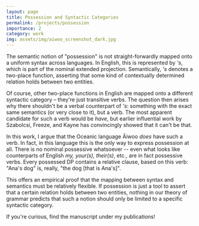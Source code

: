 ```yaml
---
layout: page
title: Possession and Syntactic Categories
permalink: /projects/possession
importance: 2
category: work
img: assets/img/aiwoo_screenshot_dark.jpg
---
```


The semantic notion of "possession" is not straight-forwardly mapped onto a uniform syntax across languages. In English, this is represented by *'s*, which is part of the nominal extended projection. Semantically, *'s* denotes a two-place function, asserting that some kind of contextually determined relation holds between two entities. 

Of course, other two-place functions in English are mapped onto a different syntactic category – they're just transitive verbs. The question then arises why there shouldn't be a verbal counterpart of *'s*: something with the exact same semantics (or very close to it), but a verb. The most apparent candidate for such a verb would be *have*, but earlier influential work by Szabolcsi, Freeze, and Kayne has convincingly showed that it can't be that.

In this work, I argue that the Oceanic language Äiwoo *does* have such a verb. In fact, in this language this is the only way to express possession at all. There is no nominal possessive whatsoever -- even what looks like counterparts of English *my, your(s), their(s)*, etc., are in fact possessive verbs. Every possessed DP contains a relative clause, based on this verb: "Ana's dog" is, really, "the dog [that is Ana's]".

This offers an empirical proof that the mapping between syntax and semantics must be relatively flexible. If possession is just a tool to assert that a certain relation holds between two entities, nothing in our theory of grammar predicts that such a notion should only be limited to a specific syntactic category.

If you're curious, find the manuscript under my publications!